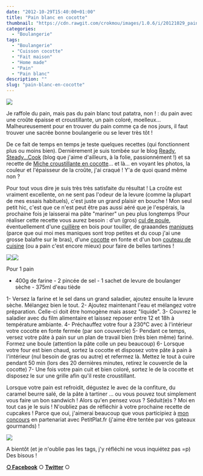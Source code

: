 ```yaml
---
date: "2012-10-29T15:40:00+01:00"
title: "Pain blanc en cocotte"
thumbnail: "https://cdn.rawgit.com/crokmou/images/1.0.6/i/20121029_pain_blanc_cuisson_cocotte_fonte_0002.jpg"
categories:
  - "Boulangerie"
tags:
  - "Boulangerie"
  - "Cuisson cocotte"
  - "Fait maison"
  - "Home made"
  - "Pain"
  - "Pain blanc"
description: ""
slug: "pain-blanc-en-cocotte"
---
```


[![](http://3.bp.blogspot.com/-SXr-XaLsghc/UI6KUkupSVI/AAAAAAAAE60/lKhIvpKxKZ4/s320/20121029_pain_blanc_cuisson_cocotte_fonte_0002_bann.jpg)](http://3.bp.blogspot.com/-SXr-XaLsghc/UI6KUkupSVI/AAAAAAAAE60/lKhIvpKxKZ4/s1600/20121029_pain_blanc_cuisson_cocotte_fonte_0002_bann.jpg)

Je raffole du pain, mais pas du pain blanc tout patatra, non ! : du pain avec une croûte épaisse et croustillante, un pain coloré, moelleux... Malheureusement pour en trouver du pain comme ça de nos jours, il faut trouver une sacrée bonne boulangerie ou se lever très tôt !

De ce fait de temps en temps je teste quelques recettes (qui fonctionnent plus ou moins bien). Dernièrement je suis tombée sur le blog [Ready, Steady...Cook](http://miomiom.eklablog.com/) (blog que j'aime d'ailleurs, à la folie, passionnément !) et sa recette de [Miche croustillante en cocotte](http://miomiom.eklablog.com/miche-croustillante-en-cocotte-creuset-a46343304)... et là... en voyant les photos, la couleur et l'épaisseur de la croûte, j'ai craqué ! Y'a de quoi quand même non ?

Pour tout vous dire je suis très très satisfaite du résultat ! La croûte est vraiment excellente, on ne sent pas l'odeur de la levure (comme la plupart de mes essais habituels), c'est juste un grand plaisir en bouche ! Mon seul petit hic, c'est que ce n'est peut être pas aussi aéré que je l'espérais, la prochaine fois je laisserai ma pâte "mariner" un peu plus longtemps !Pour réaliser cette recette vous aurez besoin : d'un (gros) [cul de poule](http://www.rueducommerce.fr/m/pl/malid:48515370), éventuellement d'une [cuillère](http://www.rueducommerce.fr/m/pl/malid:43774626) en bois pour touiller, de graaandes [maniques](http://www.rueducommerce.fr/m/pl/malid:4769931) (parce que oui moi mes maniques sont trop petites et du coup j'ai une grosse balafre sur le bras), d'une [cocotte](http://www.rueducommerce.fr/index/cocotte) en fonte et d'un bon [couteau de cuisine](http://www.rueducommerce.fr/m/pl/malid:12468606) (ou a pain c'est encore mieux) pour faire de belles tartines !

[![](http://2.bp.blogspot.com/-LSgZHTGvOKk/UI6PQwBtf1I/AAAAAAAAE7c/4flGU9MzWzk/s400/20121029_pain_blanc_cuisson_cocotte_fonte_0024.jpg)](http://2.bp.blogspot.com/-LSgZHTGvOKk/UI6PQwBtf1I/AAAAAAAAE7c/4flGU9MzWzk/s1600/20121029_pain_blanc_cuisson_cocotte_fonte_0024.jpg)[![](http://2.bp.blogspot.com/-BGCIdkrrKrQ/UI6PSCT7GbI/AAAAAAAAE7k/lVMZVaGbGMA/s400/20121029_pain_blanc_cuisson_cocotte_fonte_0035.jpg)](http://2.bp.blogspot.com/-BGCIdkrrKrQ/UI6PSCT7GbI/AAAAAAAAE7k/lVMZVaGbGMA/s1600/20121029_pain_blanc_cuisson_cocotte_fonte_0035.jpg)

Pour 1 pain

- 400g de farine - 2 pincée de sel - 1 sachet de levure de boulanger sèche - 375ml d'eau tiède

1- Versez la farine et le sel dans un grand saladier, ajoutez ensuite la levure sèche. Mélangez bien le tout. 2- Ajoutez maintenant l'eau et mélangez votre préparation. Celle-ci doit être homogène mais assez "liquide". 3- Couvrez le saladier avec du film alimentaire et laissez reposer entre 12 et 18h à température ambiante. 4- Préchauffez votre four à 230°C avec à l'intérieur votre cocotte en fonte fermée (par son couvercle) 5- Pendant ce temps, versez votre pâte à pain sur un plan de travail bien (très bien même) fariné. Formez une boule (attention la pâte colle un peu beaucoup) 6- Lorsque votre four est bien chaud, sortez la cocotte et disposez votre pâte à pain à l'intérieur (nul besoin de gras ou autre) et refermez là. Mettez le tout à cuire pendant 50 min (lors des 20 dernières minutes, retirez le couvercle de la cocotte) 7- Une fois votre pain cuit et bien coloré, sortez le de la cocotte et disposez le sur une grille afin qu'il reste croustillant.

Lorsque votre pain est refroidit, dégustez le avec de la confiture, du caramel beurre salé, de la pâte à tartiner ... ou vous pouvez tout simplement vous faire un bon sandwich ! Alors qu'en pensez vous ? Séduit(e)s ? Moi en tout cas je le suis ! N'oubliez pas de réfléchir à votre prochaine recette de cupcakes ! Parce que oui, j'aimerai beaucoup que vous participiez à [mon concours](https://crokmou.com/2012/10/concours-recette-cupcake-partenaire-petitplat.fr.html) en partenariat avec PetitPlat.fr (j'aime être tentée par vos gateaux gourmands) !

[![](http://1.bp.blogspot.com/-sCWuqO1aUns/UIztj8sr84I/AAAAAAAAE5Y/KI6wtOp2oxg/s400/concours_recettes_cupcakes_crokmou_partenaire_petitplat.fr_bann.jpg)](https://crokmou.com/2012/10/concours-recette-cupcake-partenaire-petitplat.fr.html)

A bientôt (et je n'oublie pas les tags, j'y réfléchi ne vous inquiétez pas =p) Des bisous !

[**○<span style="font-size: xx-small; margin: 0px; outline: 0px; padding: 0px;"><span style="font-family: Arial, Helvetica, sans-serif; margin: 0px; outline: 0px; padding: 0px;"> </span></span>Facebook**](https://www.facebook.com/pages/CroKMou/148093255259077) ○ [**Twitter**](https://twitter.com/Crokmou) ○